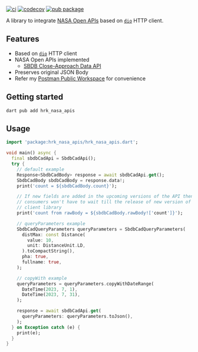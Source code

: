 [![ci](https://github.com/hrishikesh-kadam/hrk_nasa_apis.dart/actions/workflows/ci.yaml/badge.svg)](https://github.com/hrishikesh-kadam/hrk_nasa_apis.dart/actions/workflows/ci.yaml)
[![codecov](https://codecov.io/gh/hrishikesh-kadam/hrk_nasa_apis.dart/branch/main/graph/badge.svg)](https://codecov.io/gh/hrishikesh-kadam/hrk_nasa_apis.dart)
[![pub package](https://img.shields.io/pub/v/hrk_nasa_apis.svg)](https://pub.dev/packages/hrk_nasa_apis)

A library to integrate [NASA Open APIs] based on [`dio`] HTTP client.

## Features

- Based on [`dio`] HTTP client
- NASA Open APIs implemented
  - [SBDB Close-Approach Data API]
- Preserves original JSON Body
- Refer my [Postman Public Workspace] for convenience

## Getting started

```console
dart pub add hrk_nasa_apis
```

## Usage

```dart
import 'package:hrk_nasa_apis/hrk_nasa_apis.dart';

void main() async {
  final sbdbCadApi = SbdbCadApi();
  try {
    // default example
    Response<SbdbCadBody> response = await sbdbCadApi.get();
    SbdbCadBody sbdbCadBody = response.data!;
    print('count = ${sbdbCadBody.count}');

    // If new fields are added in the upcoming versions of the API then
    // consumers won't have to wait till the release of new version of this
    // client library
    print('count from rawBody = ${sbdbCadBody.rawBody!['count']}');

    // queryParameters example
    SbdbCadQueryParameters queryParameters = SbdbCadQueryParameters(
      distMax: const Distance(
        value: 10,
        unit: DistanceUnit.LD,
      ).toCompactString(),
      pha: true,
      fullname: true,
    );

    // copyWith example
    queryParameters = queryParameters.copyWithDateRange(
      DateTime(2023, 7, 1),
      DateTime(2023, 7, 31),
    );

    response = await sbdbCadApi.get(
      queryParameters: queryParameters.toJson(),
    );
  } on Exception catch (e) {
    print(e);
  }
}
```


[NASA Open APIs]: https://api.nasa.gov
[`dio`]: https://pub.dev/packages/dio
[SBDB Close-Approach Data API]: https://ssd-api.jpl.nasa.gov/doc/cad.html
[Postman Public Workspace]: https://www.postman.com/hrishikesh-kadam/workspace/nasa-open-apis

